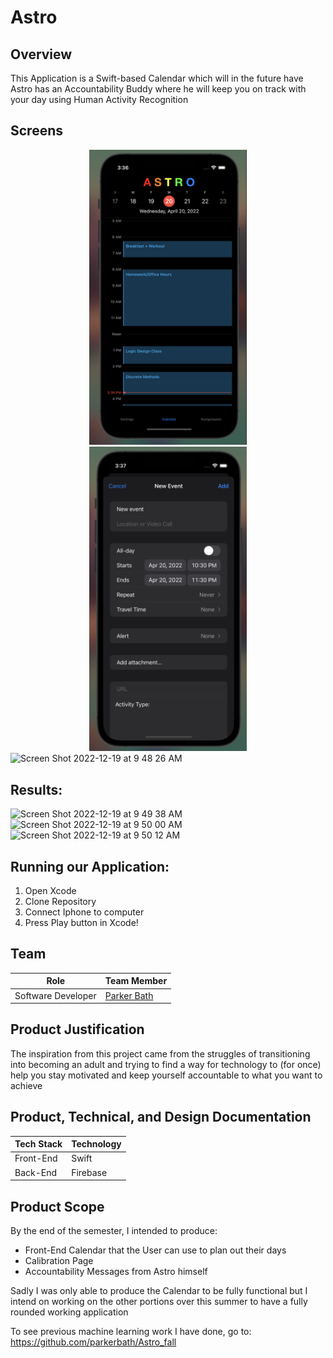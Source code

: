 # Astro

## Overview

This Application is a Swift-based Calendar which will in the future have Astro has an Accountability Buddy where he will keep you on track with your day using Human Activity Recognition

## Screens

<center><img src="assets/calendar.png" width=50%/></a></center>
<center><img src="assets/neweventform.png" width=50%/></a></center>
<img width="485" alt="Screen Shot 2022-12-19 at 9 48 26 AM" src="https://user-images.githubusercontent.com/45578338/208452478-03928ee7-d3b6-4f62-98f7-b7b40fc35e5f.png">


## Results:
<img width="217" alt="Screen Shot 2022-12-19 at 9 49 38 AM" src="https://user-images.githubusercontent.com/45578338/208452717-9c217fd3-eddf-4912-8ab9-56f5233e1b5d.png">
<img width="199" alt="Screen Shot 2022-12-19 at 9 50 00 AM" src="https://user-images.githubusercontent.com/45578338/208452785-ec835c0d-db8e-4e80-980c-f0f1e379766a.png">
<img width="217" alt="Screen Shot 2022-12-19 at 9 50 12 AM" src="https://user-images.githubusercontent.com/45578338/208452832-7b6bf913-6c30-4836-9658-41868be439d1.png">




<br>

## Running our Application:

1. Open Xcode
2. Clone Repository
3. Connect Iphone to computer
4. Press Play button in Xcode!

## Team

| Role               | Team Member                                  |
| ------------------ | -------------------------------------------- |
| Software Developer | [Parker Bath](https://github.com/parkerbath) |

## Product Justification

The inspiration from this project came from the struggles of transitioning into becoming an adult and trying to find a way for technology to (for once) help you stay motivated and keep yourself accountable to what you want to achieve

## Product, Technical, and Design Documentation

| Tech Stack | Technology |
| ---------- | ---------- |
| Front-End  | Swift      |
| Back-End   | Firebase   |

## Product Scope

By the end of the semester, I intended to produce:

- Front-End Calendar that the User can use to plan out their days
- Calibration Page
- Accountability Messages from Astro himself

Sadly I was only able to produce the Calendar to be fully functional but I intend on working on the other portions over this summer to have a fully rounded working application

To see previous machine learning work I have done, go to:
https://github.com/parkerbath/Astro_fall
